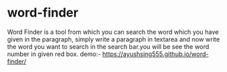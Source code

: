 # word-finder
Word Finder is a tool from which you can search the word which you have given in the paragraph,
simply write a paragraph in textarea and now write the word you want to search in the search bar.you will be see the word number in given red box.
demo:- https://ayushsing555.github.io/word-finder/
